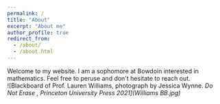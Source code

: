 ```yaml
---
permalink: /
title: "About"
excerpt: "About me"
author_profile: true
redirect_from: 
  - /about/
  - /about.html
---
```

Welcome to my website. I am a sophomore at Bowdoin interested in mathematics. Feel free to peruse and don't hesitate to reach out. <br/>
![Blackboard of Prof. Lauren Williams, photograph by Jessica Wynne. <i> Do Not Erase <i/>, Princeton University Press 2021](Williams BB.jpg)
